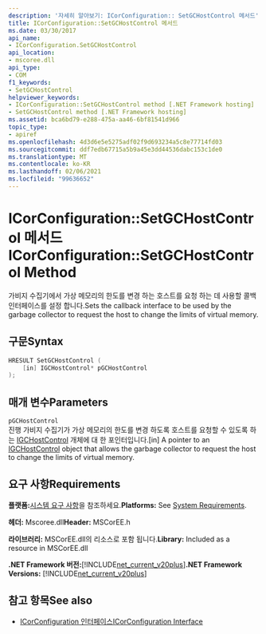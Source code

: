 ```yaml
---
description: '자세히 알아보기: ICorConfiguration:: SetGCHostControl 메서드'
title: ICorConfiguration::SetGCHostControl 메서드
ms.date: 03/30/2017
api_name:
- ICorConfiguration.SetGCHostControl
api_location:
- mscoree.dll
api_type:
- COM
f1_keywords:
- SetGCHostControl
helpviewer_keywords:
- ICorConfiguration::SetGCHostControl method [.NET Framework hosting]
- SetGCHostControl method [.NET Framework hosting]
ms.assetid: bca6bd79-e288-475a-aa46-6bf81541d966
topic_type:
- apiref
ms.openlocfilehash: 4d3d6e5e5275adf02f9d693234a5c8e77714fd03
ms.sourcegitcommit: ddf7edb67715a5b9a45e3dd44536dabc153c1de0
ms.translationtype: MT
ms.contentlocale: ko-KR
ms.lasthandoff: 02/06/2021
ms.locfileid: "99636652"
---
```

# <a name="icorconfigurationsetgchostcontrol-method"></a><span data-ttu-id="815cd-103">ICorConfiguration::SetGCHostControl 메서드</span><span class="sxs-lookup"><span data-stu-id="815cd-103">ICorConfiguration::SetGCHostControl Method</span></span>

<span data-ttu-id="815cd-104">가비지 수집기에서 가상 메모리의 한도를 변경 하는 호스트를 요청 하는 데 사용할 콜백 인터페이스를 설정 합니다.</span><span class="sxs-lookup"><span data-stu-id="815cd-104">Sets the callback interface to be used by the garbage collector to request the host to change the limits of virtual memory.</span></span>  
  
## <a name="syntax"></a><span data-ttu-id="815cd-105">구문</span><span class="sxs-lookup"><span data-stu-id="815cd-105">Syntax</span></span>  
  
```cpp  
HRESULT SetGCHostControl (  
    [in] IGCHostControl* pGCHostControl  
);  
```  
  
## <a name="parameters"></a><span data-ttu-id="815cd-106">매개 변수</span><span class="sxs-lookup"><span data-stu-id="815cd-106">Parameters</span></span>  

 `pGCHostControl`  
 <span data-ttu-id="815cd-107">진행 가비지 수집기가 가상 메모리의 한도를 변경 하도록 호스트를 요청할 수 있도록 하는 [IGCHostControl](igchostcontrol-interface.md) 개체에 대 한 포인터입니다.</span><span class="sxs-lookup"><span data-stu-id="815cd-107">[in] A pointer to an [IGCHostControl](igchostcontrol-interface.md) object that allows the garbage collector to request the host to change the limits of virtual memory.</span></span>  
  
## <a name="requirements"></a><span data-ttu-id="815cd-108">요구 사항</span><span class="sxs-lookup"><span data-stu-id="815cd-108">Requirements</span></span>  

 <span data-ttu-id="815cd-109">**플랫폼:**[시스템 요구 사항](../../get-started/system-requirements.md)을 참조하세요.</span><span class="sxs-lookup"><span data-stu-id="815cd-109">**Platforms:** See [System Requirements](../../get-started/system-requirements.md).</span></span>  
  
 <span data-ttu-id="815cd-110">**헤더:** Mscoree.dll</span><span class="sxs-lookup"><span data-stu-id="815cd-110">**Header:** MSCorEE.h</span></span>  
  
 <span data-ttu-id="815cd-111">**라이브러리:** MSCorEE.dll의 리소스로 포함 됩니다.</span><span class="sxs-lookup"><span data-stu-id="815cd-111">**Library:** Included as a resource in MSCorEE.dll</span></span>  
  
 <span data-ttu-id="815cd-112">**.NET Framework 버전:**[!INCLUDE[net_current_v20plus](../../../../includes/net-current-v20plus-md.md)]</span><span class="sxs-lookup"><span data-stu-id="815cd-112">**.NET Framework Versions:** [!INCLUDE[net_current_v20plus](../../../../includes/net-current-v20plus-md.md)]</span></span>  
  
## <a name="see-also"></a><span data-ttu-id="815cd-113">참고 항목</span><span class="sxs-lookup"><span data-stu-id="815cd-113">See also</span></span>

- [<span data-ttu-id="815cd-114">ICorConfiguration 인터페이스</span><span class="sxs-lookup"><span data-stu-id="815cd-114">ICorConfiguration Interface</span></span>](icorconfiguration-interface.md)
